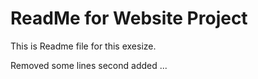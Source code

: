 # ReadMe for Website Project





This is Readme file for this exesize.

Removed some lines second added ...